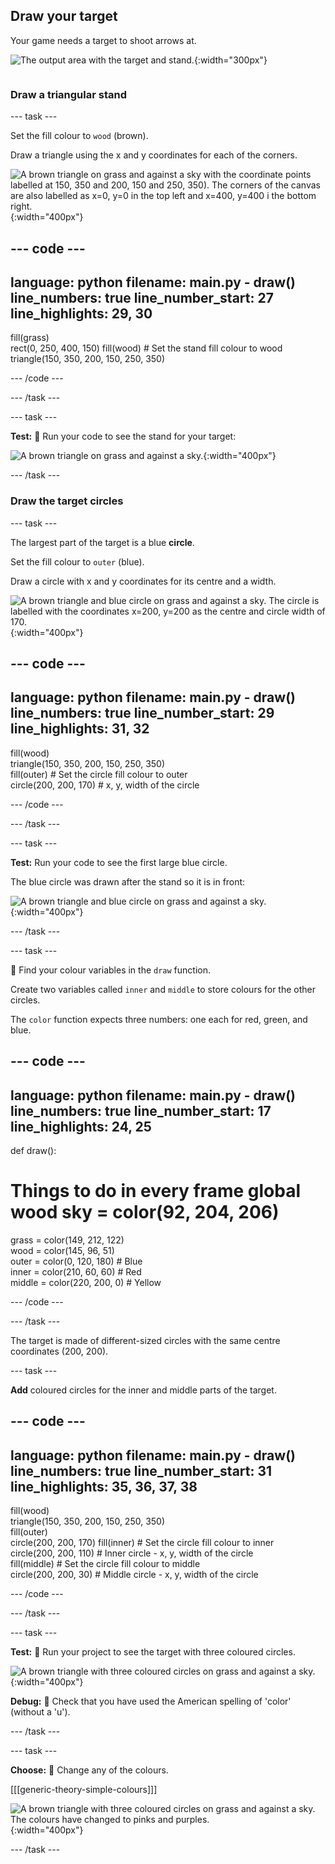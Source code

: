 ## Draw your target

<div style="display: flex; flex-wrap: wrap">
<div style="flex-basis: 200px; flex-grow: 1; margin-right: 15px;">
Your game needs a target to shoot arrows at.
</div>
<div>

![The output area with the target and stand.](images/three-circles.png){:width="300px"}

</div>
</div>

### Draw a triangular stand

--- task ---

Set the fill colour to `wood` (brown).

Draw a triangle using the x and y coordinates for each of the corners.

![A brown triangle on grass and against a sky with the coordinate points labelled at 150, 350 and 200, 150 and 250, 350). The corners of the canvas are also labelled as x=0, y=0 in the top left and x=400, y=400 i the bottom right.](images/stand_coords.png){:width="400px"}

--- code ---
---
language: python filename: main.py - draw() line_numbers: true line_number_start: 27
line_highlights: 29, 30
---
  fill(grass)   
rect(0, 250, 400, 150) fill(wood) # Set the stand fill colour to wood     
triangle(150, 350, 200, 150, 250, 350)

--- /code ---

--- /task ---

--- task ---

**Test:** 🔄 Run your code to see the stand for your target:

![A brown triangle on grass and against a sky.](images/target-stand.png){:width="400px"}

--- /task ---

### Draw the target circles

--- task ---

The largest part of the target is a blue **circle**.

Set the fill colour to `outer` (blue).

Draw a circle with x and y coordinates for its centre and a width.

![A brown triangle and blue circle on grass and against a sky. The circle is labelled with the coordinates x=200, y=200 as the centre and circle width of 170.](images/circle-coords.png){:width="400px"}

--- code ---
---
language: python filename: main.py - draw() line_numbers: true line_number_start: 29
line_highlights: 31, 32
---

  fill(wood)   
triangle(150, 350, 200, 150, 250, 350)   
fill(outer) # Set the circle fill colour to outer    
circle(200, 200, 170) # x, y, width of the circle

--- /code ---

--- /task ---

--- task ---

**Test:** Run your code to see the first large blue circle.

The blue circle was drawn after the stand so it is in front:

![A brown triangle and blue circle on grass and against a sky.](images/blue-circle.png){:width="400px"}

--- /task ---

--- task ---

👀 Find your colour variables in the `draw` function.

Create two variables called `inner` and `middle` to store colours for the other circles.

The `color` function expects three numbers: one each for red, green, and blue.

--- code ---
---
language: python filename: main.py - draw() line_numbers: true line_number_start: 17
line_highlights: 24, 25
---
def draw():   
# Things to do in every frame global wood sky = color(92, 204, 206)   
grass = color(149, 212, 122)   
wood = color(145, 96, 51)   
outer = color(0, 120, 180) # Blue    
inner = color(210, 60, 60) # Red    
middle = color(220, 200, 0) # Yellow

--- /code ---

--- /task ---

The target is made of different-sized circles with the same centre coordinates (200, 200).

--- task ---

**Add** coloured circles for the inner and middle parts of the target.

--- code ---
---
language: python filename: main.py - draw() line_numbers: true line_number_start: 31
line_highlights: 35, 36, 37, 38
---
  fill(wood)    
triangle(150, 350, 200, 150, 250, 350)  
fill(outer)   
circle(200, 200, 170) fill(inner) # Set the circle fill colour to inner      
circle(200, 200, 110) # Inner circle - x, y, width of the circle  
fill(middle) # Set the circle fill colour to middle      
circle(200, 200, 30) # Middle circle - x, y, width of the circle

--- /code ---

--- /task ---

--- task ---

**Test:** 🔄 Run your project to see the target with three coloured circles.

![A brown triangle with three coloured circles on grass and against a sky.](images/three-circles.png){:width="400px"}

**Debug:** 🐞 Check that you have used the American spelling of 'color' (without a 'u').

--- /task ---

--- task ---

**Choose:** 💭 Change any of the colours.

[[[generic-theory-simple-colours]]]

![A brown triangle with three coloured circles on grass and against a sky. The colours have changed to pinks and purples.](images/alternative-colours.png){:width="400px"}


--- /task ---



